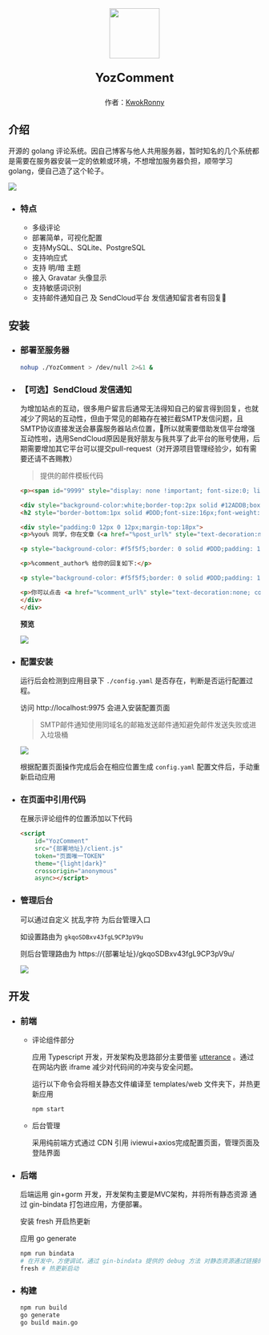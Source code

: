 
<div style="text-align:center">
<img src="./docs/logo.png" width="100px"/>
<p style="font-size:24px;font-weight:bold;">YozComment</p>
<p>作者：<a href="https://kwokronny.top">KwokRonny</a></p>
</div>

## 介绍
开源的 golang 评论系统。因自己博客与他人共用服务器，暂时知名的几个系统都是需要在服务器安装一定的依赖或环境，不想增加服务器负担，顺带学习 golang，便自己造了这个轮子。

![](./docs/preview.jpg)

- ### 特点
	* 多级评论
	* 部署简单，可视化配置
	* 支持MySQL、SQLite、PostgreSQL
	* 支持响应式
	* 支持 明/暗 主题
	* 接入 Gravatar 头像显示
	* 支持敏感词识别
	* 支持邮件通知自己 及 SendCloud平台 发信通知留言者有回复
	

## 安装

- ### 部署至服务器
	```bash
	nohup ./YozComment > /dev/null 2>&1 &
	```

- ### 【可选】SendCloud 发信通知

	为增加站点的互动，很多用户留言后通常无法得知自己的留言得到回复，也就减少了网站的互动性，但由于常见的邮箱存在被拦截SMTP发信问题，且SMTP协议直接发送会暴露服务器站点位置，所以就需要借助发信平台增强互动性啦，选用SendCloud原因是我好朋友与我共享了此平台的账号使用，后期需要增加其它平台可以提交pull-request（对开源项目管理经验少，如有需要还请不吝赐教）

	> 提供的邮件模板代码
	
	```html
	<p><span id="9999" style="display: none !important; font-size:0; line-height:0">你在 KwokRonny 博客上的留言有回复啦</span></p>

	<div style="background-color:white;border-top:2px solid #12ADDB;box-shadow:0 1px 3px #AAAAAA; line-height:180%; padding:0 15px 12px;width:500px;margin:100px auto;color:#555555;font-family:Century Gothic,Trebuchet MS,Hiragino Sans GB,微软雅黑,Microsoft Yahei,Tahoma,Helvetica,Arial,SimSun,sans-serif;font-size:14px;">
	<h2 style="border-bottom:1px solid #DDD;font-size:16px;font-weight:normal;padding:13px 0 10px 0;"><span style="color: #12ADDB;font-weight: bold;">&gt; </span>你在 <a href="https://kwokronny.top" style="text-decoration:none;color: #12ADDB;" target="_blank">KwokRonny</a> 博客上的留言有回复啦！</h2>

	<div style="padding:0 12px 0 12px;margin-top:18px">
	<p>%you% 同学，你在文章《<a href="%post_url%" style="text-decoration:none; color:#12addb" target="_blank">%post%</a>》上的评论:</p>

	<p style="background-color: #f5f5f5;border: 0 solid #DDD;padding: 10px 15px;margin:18px 0">%you_comment%</p>

	<p>%comment_author% 给你的回复如下:</p>

	<p style="background-color: #f5f5f5;border: 0 solid #DDD;padding: 10px 15px;margin:18px 0">%comment%</p>

	<p>你可以点击 <a href="%comment_url%" style="text-decoration:none; color:#12addb" target="_blank">查看回复的完整內容 </a>，欢迎再来玩呀~</p>
	</div>
	</div>
	```

	__预览__

	![](./docs/mail_preview.png)

- ### 配置安装

	运行后会检测到应用目录下 `./config.yaml` 是否存在，判断是否运行配置过程。

	访问 http://localhost:9975 会进入安装配置页面
	
	> SMTP邮件通知使用同域名的邮箱发送邮件通知避免邮件发送失败或进入垃圾桶

	![](./docs/install.jpg)

	根据配置页面操作完成后会在相应位置生成 `config.yaml` 配置文件后，手动重新启动应用

- ### 在页面中引用代码
	
	在展示评论组件的位置添加以下代码

	```html
	<script 
		id="YozComment" 
		src="{部署地址}/client.js" 
		token="页面唯一TOKEN" 
		theme="{light|dark}" 
		crossorigin="anonymous" 
		async></script>
	```

- ### 管理后台

	可以通过自定义 扰乱字符 为后台管理入口

	如设置路由为 `gkqoSDBxv43fgL9CP3pV9u`

	则后台管理路由为 https://{部署址址}/gkqoSDBxv43fgL9CP3pV9u/

	![](./docs/manage.jpg)

## 开发

- ### 前端

	- 评论组件部分

		应用 Typescript 开发，开发架构及思路部分主要借鉴 [utterance](https://github.com/utterance/utterances) 。通过在网站内嵌 iframe 减少对代码间的冲突与安全问题。
		
		运行以下命令会将相关静态文件编译至 templates/web 文件夹下，并热更新应用

		```bash
		npm start 
		```
	
	- 后台管理

		采用纯前端方式通过  CDN 引用 iviewui+axios完成配置页面，管理页面及登陆界面

- ### 后端

	后端运用 gin+gorm 开发，开发架构主要是MVC架构，并将所有静态资源 通过 gin-bindata 打包进应用，方便部署。

	安装 fresh 开启热更新

	应用 go generate 

	```bash 
	npm run bindata
	# 在开发中，方便调试，通过 gin-bindata 提供的 debug 方法 对静态资源通过链接的方法调用
	fresh # 热更新启动
	```

- ### 构建 

	```bash
	npm run build
	go generate 
	go build main.go
	```